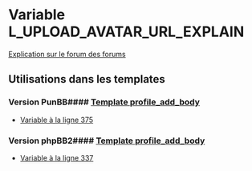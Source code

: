 # Variable L_UPLOAD_AVATAR_URL_EXPLAIN
[Explication sur le forum des forums](http://forum.forumactif.com/t294113-listing-des-variables#L_UPLOAD_AVATAR_URL_EXPLAIN)
## Utilisations dans les templates
### Version PunBB#### [Template profile_add_body](punbb/profile_add_body.md)
* [Variable à la ligne 375](../punbb/profile_add_body.tpl#L375)
### Version phpBB2#### [Template profile_add_body](subsilver/profile_add_body.md)
* [Variable à la ligne 337](../subsilver/profile_add_body.tpl#L337)